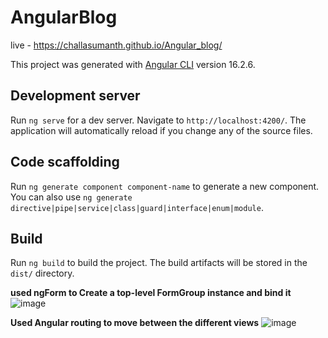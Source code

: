 # AngularBlog

live - https://challasumanth.github.io/Angular_blog/

This project was generated with [Angular CLI](https://github.com/angular/angular-cli) version 16.2.6.

## Development server

Run `ng serve` for a dev server. Navigate to `http://localhost:4200/`. The application will automatically reload if you change any of the source files.

## Code scaffolding

Run `ng generate component component-name` to generate a new component. You can also use `ng generate directive|pipe|service|class|guard|interface|enum|module`.

## Build

Run `ng build` to build the project. The build artifacts will be stored in the `dist/` directory.

<B>used ngForm to Create a top-level FormGroup instance and bind it</B>
![image](https://github.com/ChallaSumanth/Angular_blog/assets/62050083/35ea695e-bfd1-4f0f-aed7-e41f75648d1d)

<B>Used Angular routing to move between the different views</B>
![image](https://github.com/ChallaSumanth/Angular_blog/assets/62050083/f056ab0f-18bb-49d0-bcf7-46fc214e711e)


